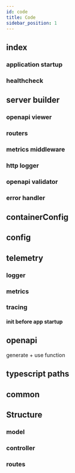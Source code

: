 ```yaml
---
id: code
title: Code
sidebar_position: 1
---
```


## index
### application startup
### healthcheck

## server builder
### openapi viewer
### routers
### metrics middleware
### http logger
### openapi validator
### error handler

## containerConfig

## config

## telemetry
### logger
### metrics
### tracing
#### init before app startup

## openapi
generate + use function

## typescript paths

## common

## Structure
### model
### controller
### routes
